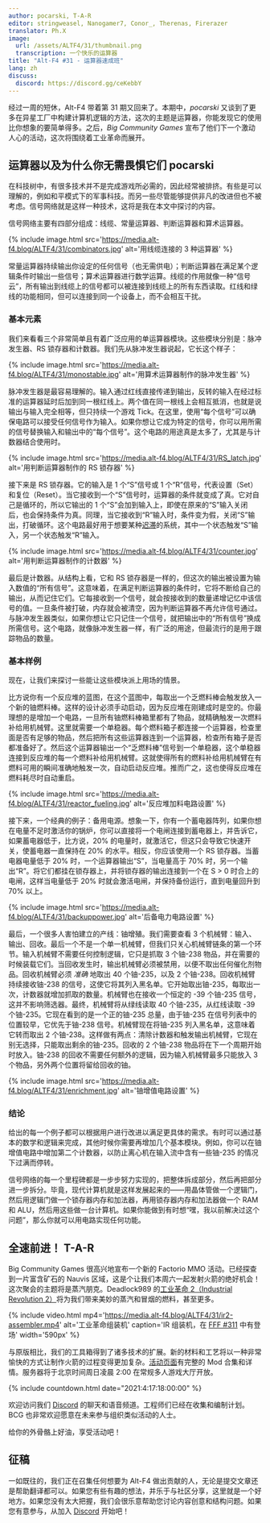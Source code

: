 ```yaml
---
author: pocarski, T-A-R
editor: stringweasel, Nanogamer7, Conor_, Therenas, Firerazer
translator: Ph.X
image:
  url: /assets/ALTF4/31/thumbnail.png
  transcription: 一个快乐的运算器
title: "Alt-F4 #31 - 运算器速成班"
lang: zh
discuss:
  discord: https://discord.gg/ceKebbY
---
```


经过一周的短休，Alt-F4 带着第 31 期又回来了。本期中，*pocarski* 又谈到了更多在异星工厂中构建计算机逻辑的方法，这次的主题是运算器，你能发现它的使用比你想象的要简单得多。之后，*Big Community Games* 宣布了他们下一个激动人心的活动，这次将围绕着工业革命而展开。

## 运算器以及为什么你无需畏惧它们 <author>pocarski</author>

在科技树中，有很多技术并不是完成游戏所必需的，因此经常被排挤。有些是可以理解的，例如和平模式下的军事科技。而另一些尽管能够提供非凡的改进但也不被考虑。信号网络就是这样一种技术，这将是我在本文中探讨的内容。

信号网络主要有四部分组成：线缆、常量运算器、判断运算器和算术运算器。

{% include image.html src='https://media.alt-f4.blog/ALTF4/31/combinators.jpg' alt='用线缆连接的 3 种运算器' %}

常量运算器持续输出你设定的任何信号（也无需供电）；判断运算器在满足某个逻辑条件时输出一些信号；算术运算器进行数学运算。线缆的作用就像一种“信号云”，所有输出到线缆上的信号都可以被连接到线缆上的所有东西读取。红线和绿线的功能相同，但可以连接到同一个设备上，而不会相互干扰。

### 基本元素

我们来看看三个非常简单且有着广泛应用的单运算器模块。这些模块分别是：脉冲发生器、RS 锁存器和计数器。我们先从脉冲发生器说起，它长这个样子：

{% include image.html src='https://media.alt-f4.blog/ALTF4/31/monostable.jpg' alt='用算术运算器制作的脉冲发生器' %}

脉冲发生器是最容易理解的。输入通过红线直接传递到输出，反转的输入在经过标准的运算器延时后加到同一根红线上。两个值在同一根线上会相互抵消，也就是说输出与输入完全相等，但只持续一个游戏 Tick。在这里，使用“每个信号”可以确保电路可以接受任何信号作为输入。如果你想让它成为特定的信号，你可以用所需的信号替换输入和输出中的“每个信号”。这个电路的用途真是太多了，尤其是与计数器结合使用时。

{% include image.html src='https://media.alt-f4.blog/ALTF4/31/RS_latch.jpg' alt='用判断运算器制作的 RS 锁存器' %}

接下来是 RS 锁存器。它的输入是 1 个“S”信号或 1 个“R”信号，代表设置（Set）和复位（Reset）。当它接收到一个“S”信号时，运算器的条件就变成了真。它对自己是循环的，所以它输出的 1 个“S”会加到输入上，即使在原来的“S”输入关闭后，也会保持条件为真。同理，当它接收到“R”输入时，条件变为假，关闭“S”输出，打破循环。这个电路最好用于想要某种[迟滞](https://zh.wikipedia.org/wiki/%E9%81%B2%E6%BB%AF%E7%8F%BE%E8%B1%A1)的系统，其中一个状态触发“S”输入，另一个状态触发“R”输入。

{% include image.html src='https://media.alt-f4.blog/ALTF4/31/counter.jpg' alt='用判断运算器制作的计数器' %}

最后是计数器。从结构上看，它和 RS 锁存器是一样的，但这次的输出被设置为输入数值的“所有信号”。这意味着，在满足判断运算器的条件时，它将不断给自己的输出，从而记住它们。它每接收到一个信号，就会按接收到的数量递增记忆中该信号的值。一旦条件被打破，内存就会被清空，因为判断运算器不再允许信号通过。与脉冲发生器类似，如果你想让它只记住一个信号，就把输出中的“所有信号”换成所需信号。这个电路，就像脉冲发生器一样，有广泛的用途，但最流行的是用于跟踪物品的数量。

### 基本样例

现在，让我们来探讨一些能让这些模块派上用场的情景。

比方说你有一个反应堆的蓝图，在这个蓝图中，每取出一个乏燃料棒会触发放入一个新的铀燃料棒。这样的设计必须手动启动，因为反应堆在刚建成时是空的。你最理想的是增加一个电路，一旦所有铀燃料棒箱里都有了物品，就精确触发一次燃料补给用机械臂。这里就需要一个单稳器。每个燃料箱子都连接一个运算器，检查里面是否有足够的物品，然后把所有这些运算器连到一个运算器，检查所有箱子是否都准备好了。然后这个运算器输出一个“乏燃料棒”信号到一个单稳器，这个单稳器连接到反应堆的每一个燃料补给用机械臂。这就使得所有的燃料补给用机械臂在有燃料可用的瞬间准确地触发一次，自动启动反应堆。推而广之，这也使得反应堆在燃料耗尽时自动重启。

{% include image.html src='https://media.alt-f4.blog/ALTF4/31/reactor_fueling.jpg' alt='反应堆加料电路设置' %}

接下来，一个经典的例子：备用电源。想象一下，你有一个蓄电器阵列，如果你想在电量不足时激活你的锅炉，你可以直接将一个电闸连接到蓄电器上，并告诉它，如果蓄电器低于，比方说，20% 的电量时，就激活它，但这只会导致它快速开关，使蓄电器一直保持在 20% 的水平。相反，你应该使用一个 RS 锁存器。当蓄电器电量低于 20% 时，一个运算器输出“S”，当电量高于 70% 时，另一个输出“R”。将它们都挂在锁存器上，并将锁存器的输出连接到一个在 S > 0 时合上的电闸，这样当电量低于 20% 时就会激活电闸，并保持备份运行，直到电量回升到 70% 以上。

{% include image.html src='https://media.alt-f4.blog/ALTF4/31/backuppower.jpg' alt='后备电力电路设置' %}

最后，一个很多人害怕建立的产线：铀增殖。我们需要查看 3 个机械臂：输入、输出、回收。最后一个不是一个单一机械臂，但我们只关心机械臂链条的第一个环节。输入机械臂不需要任何控制逻辑，它只是抓取 3 个铀-238 物品，并在需要的时候装载它们。当回收发生时，输出机械臂必须被禁用，以便不取出任何催化剂物品。回收机械臂必须 *准确* 地取出 40 个铀-235，以及 2 个铀-238。回收机械臂持续接收铀-238 的信号，这使它将其列入黑名单。它开始取出铀-235，每取出一次，计数器就增加抓取的数量。机械臂也在接收一个恒定的 -39 个铀-235 信号，这并不影响筛选器。最终，机械臂将从绿线读取 40 个铀-235，从红线读取 -39 个铀-235。它现在看到的是一个正的铀-235 总量，由于铀-235 在信号列表中的位置较早，它优先于铀-238 信号。机械臂现在将铀-235 列入黑名单，这意味着它转而取出 2 个铀-238。这样做有两点：清除计数器和触发输出机械臂，它现在别无选择，只能取出剩余的铀-235。回收的 2 个铀-238 物品将在下一个周期开始时放入。铀-238 的回收不需要任何额外的逻辑，因为输入机械臂最多只能放入 3 个物品，另外两个位置将留给回收的铀。

{% include image.html src='https://media.alt-f4.blog/ALTF4/31/enrichment.jpg' alt='铀增值电路设置' %}

### 结论

给出的每一个例子都可以根据用户进行改进以满足更具体的需求。有时可以通过基本的数学和逻辑来完成，其他时候你需要再增加几个基本模块。例如，你可以在铀增值电路中增加第二个计数器，以防止离心机在输入流中含有一些铀-235 的情况下过满而停转。

信号网络的每一个里程碑都是一步步努力实现的，把整体拆成部分，然后再把部分进一步拆分。毕竟，现代计算机就是这样发展起来的——用晶体管做一个逻辑门，然后用逻辑门做一个锁存器内存和加法器，再用锁存器内存和加法器做一个 RAM 和 ALU，然后用这些做一台计算机。如果你能做到有时想“嘿，我以前解决过这个问题”，那么你就可以用电路实现任何功能。

## 全速前进！ <author>T-A-R</author>

Big Community Games 很高兴地宣布一个新的 Factorio MMO 活动。已经探查到一片富含矿石的 Nauvis 区域，这是个让我们本周六一起发射火箭的绝好机会！这次聚会的主题将是蒸汽朋克。Deadlock989 的[工业革命 2（Industrial Revolution 2）](https://mods.factorio.com/mod/IndustrialRevolution])将为我们带来美妙的蒸汽和冒烟的燃料，甚至更多。

{% include video.html mp4='https://media.alt-f4.blog/ALTF4/31/ir2-assembler.mp4' alt='工业革命组装机' caption='IR 组装机，在 <a href="https://factorio.com/blog/post/fff-311">FFF #311</a> 中有登场' width='590px' %}

与原版相比，我们的工具箱得到了诸多技术的扩展。新的材料和工艺将以一种非常愉快的方式让制作火箭的过程变得更加复杂。[活动页面](https://www.bigcommunitygames.com/factorio-ir2/)有完整的 Mod 合集和详情。服务器将于北京时间周日凌晨 2:00 在常规多人游戏大厅开放。

{% include countdown.html date="2021:4:17:18:00:00" %}

欢迎访问我们 [Discord](https://discord.gg/N8G5nBn) 的聊天和语音频道。工程师们已经在收集和编制计划。BCG 也非常欢迎愿意在未来参与组织类似活动的人士。

给你的外骨骼上好油，享受活动吧！

## 征稿

一如既往的，我们正在召集任何想要为 Alt-F4 做出贡献的人，无论是提交文章还是帮助翻译都可以。如果您有些有趣的想法，并乐于与社区分享，这里就是一个好地方。如果您没有太大把握，我们会很乐意帮助您讨论内容创意和结构问题。如果您有意参与，从加入 [Discord](https://discord.gg/nxnCFkb) 开始吧！